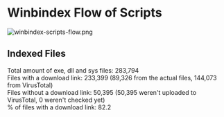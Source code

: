 # Winbindex Flow of Scripts

![winbindex-scripts-flow.png](winbindex-scripts-flow.png)

## Indexed Files

<!--FileStats-->
Total amount of exe, dll and sys files: 283,794  
Files with a download link: 233,399 (89,326 from the actual files, 144,073 from VirusTotal)  
Files without a download link: 50,395 (50,395 weren't uploaded to VirusTotal, 0 weren't checked yet)  
% of files with a download link: 82.2  
<!--/FileStats-->
